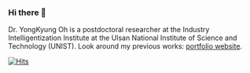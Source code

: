 ### Hi there 👋 


Dr. YongKyung Oh is a postdoctoral researcher at the Industry Intelligentization Institute at the Ulsan National Institute of Science and Technology (UNIST).
Look around my previous works: [portfolio website](https://yongkyung-oh.github.io/). 

[![Hits](https://hits.seeyoufarm.com/api/count/incr/badge.svg?url=https%3A%2F%2Fyongkyung-oh.github.io&count_bg=%23555555&title_bg=%23555555&icon=&icon_color=%23555555&title=&edge_flat=false)](https://hits.seeyoufarm.com)

<!--![[Profile views](https://gpvc.arturio.dev/yongkyung-oh)](https://github.com/yongkyung-oh)-->
<!--![![Profile views](https://komarev.com/ghpvc/?username=yongkyung-oh&color=grey)](https://github.com/yongkyung-oh)

